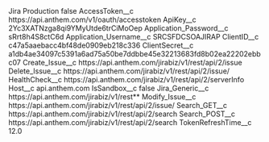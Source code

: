 <?xml version="1.0" encoding="UTF-8"?>
<CustomMetadata xmlns="http://soap.sforce.com/2006/04/metadata" xmlns:xsi="http://www.w3.org/2001/XMLSchema-instance" xmlns:xsd="http://www.w3.org/2001/XMLSchema">
    <label>Jira Production</label>
    <protected>false</protected>
    <values>
        <field>AccessToken__c</field>
        <value xsi:type="xsd:string">https://api.anthem.com/v1/oauth/accesstoken</value>
    </values>
    <values>
        <field>ApiKey__c</field>
        <value xsi:type="xsd:string">2Yc3XATNzga8qi9YMyUtde6trCiMoOep</value>
    </values>
    <values>
        <field>Application_Password__c</field>
        <value xsi:type="xsd:string">sRrt8h4S8ctC6d</value>
    </values>
    <values>
        <field>Application_Username__c</field>
        <value xsi:type="xsd:string">SRCSFDCSOAJIRAP</value>
    </values>
    <values>
        <field>ClientID__c</field>
        <value xsi:type="xsd:string">c47a5aaebacc4bf48de0909eb218c336</value>
    </values>
    <values>
        <field>ClientSecret__c</field>
        <value xsi:type="xsd:string">a1db4ae34097c5391a6ad75a50be7ddbbe45e32213683fd8b02ea22202ebbc07</value>
    </values>
    <values>
        <field>Create_Issue__c</field>
        <value xsi:type="xsd:string">https://api.anthem.com/jirabiz/v1/rest/api/2/issue</value>
    </values>
    <values>
        <field>Delete_Issue__c</field>
        <value xsi:type="xsd:string">https://api.anthem.com/jirabiz/v1/rest/api/2/issue/</value>
    </values>
    <values>
        <field>HealthCheck__c</field>
        <value xsi:type="xsd:string">https://api.anthem.com/jirabiz/v1/rest/api/2/serverInfo</value>
    </values>
    <values>
        <field>Host__c</field>
        <value xsi:type="xsd:string">api.anthem.com</value>
    </values>
    <values>
        <field>IsSandbox__c</field>
        <value xsi:type="xsd:boolean">false</value>
    </values>
    <values>
        <field>Jira_Generic__c</field>
        <value xsi:type="xsd:string">https://api.anthem.com/jirabiz/v1/rest**</value>
    </values>
    <values>
        <field>Modify_Issue__c</field>
        <value xsi:type="xsd:string">https://api.anthem.com/jirabiz/v1/rest/api/2/issue/</value>
    </values>
    <values>
        <field>Search_GET__c</field>
        <value xsi:type="xsd:string">https://api.anthem.com/jirabiz/v1/rest/api/2/search</value>
    </values>
    <values>
        <field>Search_POST__c</field>
        <value xsi:type="xsd:string">https://api.anthem.com/jirabiz/v1/rest/api/2/search</value>
    </values>
    <values>
        <field>TokenRefreshTime__c</field>
        <value xsi:type="xsd:double">12.0</value>
    </values>
</CustomMetadata>
